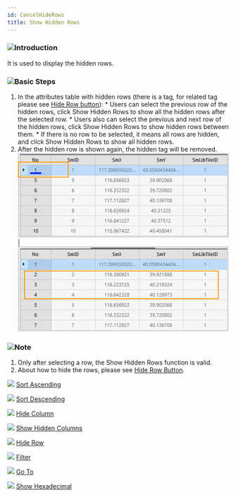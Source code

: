 ```yaml
---
id: CancelHideRows
title: Show Hidden Rows
---
```

### ![](../../img/read.gif)Introduction

It is used to display the hidden rows.

### ![](../../img/read.gif)Basic Steps

  1. In the attributes table with hidden rows (there is a tag, for related tag please see [Hide Row button](HiddenRows.htm)):
    * Users can select the previous row of the hidden rows, click Show Hidden Rows to show all the hidden rows after the selected row.
    * Users also can select the previous and next row of the hidden rows, click Show Hidden Rows to show hidden rows between them.
    * If there is no row to be selected, it means all rows are hidden, and click Show Hidden Rows to show all hidden rows.
  2. After the hidden row is shown again, the hidden tag will be removed. 
![](img-en/cancleHide3.png)| ![](img-en/cancleHide4.png)  


### ![](../../img/note.png)Note

  1. Only after selecting a row, the Show Hidden Rows function is valid.
  2. About how to hide the rows, please see [Hide Row Button](HiddenRows.htm).

![](../../img/smalltitle.png) [Sort Ascending](SortOrderAscendingButton.htm)

![](../../img/smalltitle.png) [Sort Descending](SortOrderDescendingButton.htm)

![](../../img/smalltitle.png) [Hide Column](HideButton.htm)

![](../../img/smalltitle.png) [Show Hidden Columns](CancelHideButton.htm)

![](../../img/smalltitle.png) [Hide Row](HiddenRows.htm)

![](../../img/smalltitle.png) [Filter](FilterButton.htm)

![](../../img/smalltitle.png) [Go To](GoToButton.htm)

![](../../img/smalltitle.png) [Show Hexadecimal](DisplayHexadecimal.htm)


